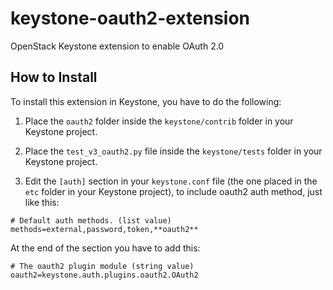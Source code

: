 # keystone-oauth2-extension
OpenStack Keystone extension to enable OAuth 2.0

## How to Install
To install this extension in Keystone, you have to do the following:

1. Place the `oauth2` folder inside the `keystone/contrib` folder in your Keystone project.

2. Place the `test_v3_oauth2.py` file inside the `keystone/tests` folder in your Keystone project.

3. Edit the `[auth]` section in your `keystone.conf` file (the one placed in the `etc` folder in your Keystone project), to include oauth2 auth method, just like this:
```
# Default auth methods. (list value)
methods=external,password,token,**oauth2**
```

At the end of the section you have to add this:
```
# The oauth2 plugin module (string value)
oauth2=keystone.auth.plugins.oauth2.OAuth2
```